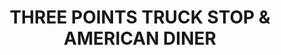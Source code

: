 ---
title: "THREE POINTS TRUCK STOP & AMERICAN DINER"
url: /prospect-hill/three-points-truck-stop-and-american-diner/
shop: convenience
---